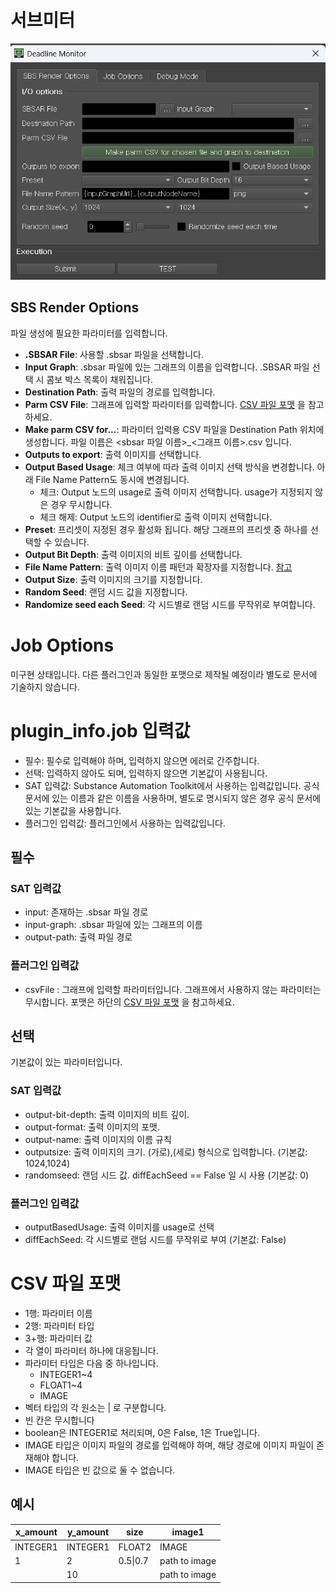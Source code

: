 # 서브미터

![submitter](../../img/submitter.png)

## SBS Render Options

파일 생성에 필요한 파라미터를 입력합니다.

- **.SBSAR File**: 사용할 .sbsar 파일을 선택합니다.
- **Input Graph**: .sbsar 파일에 있는 그래프의 이름을 입력합니다. .SBSAR 파일 선택 시 콤보 박스 목록이 채워집니다.
- **Destination Path**: 출력 파일의 경로를 입력합니다.
- **Parm CSV File**: 그래프에 입력할 파라미터를 입력합니다. [CSV 파일 포맷](#CSV-파일-포맷) 을 참고하세요.
- **Make parm CSV for...**: 파라미터 입력용 CSV 파일을 Destination Path 위치에 생성합니다. 파일 이름은 \<sbsar 파일 이름>_\<그래프 이름>.csv 입니다.
- **Outputs to export**: 출력 이미지를 선택합니다.
- **Output Based Usage**: 체크 여부에 따라 출력 이미지 선택 방식을 변경합니다. 아래 File Name Pattern도 동시에 변경됩니다.
    - 체크: Output 노드의 usage로 출력 이미지 선택합니다. usage가 지정되지 않은 경우 무시합니다.
    - 체크 해제: Output 노드의 identifier로 출력 이미지 선택합니다.
- **Preset**: 프리셋이 지정된 경우 활성화 됩니다. 해당 그래프의 프리셋 중 하나를 선택할 수 있습니다.
- **Output Bit Depth**: 출력 이미지의 비트 깊이를 선택합니다.
- **File Name Pattern**: 출력 이미지 이름 패턴과 확장자를
  지정합니다. [참고](https://helpx.adobe.com/substance-3d-sat/command-line-tools/sbsrender/sbsrender-base-parameters-and-pattern-variables.html)
- **Output Size**: 출력 이미지의 크기를 지정합니다.
- **Random Seed**: 랜덤 시드 값을 지정합니다.
- **Randomize seed each Seed**: 각 시드별로 랜덤 시드를 무작위로 부여합니다.

# Job Options

미구현 상태입니다. 다른 플러그인과 동일한 포맷으로 제작될 예정이라 별도로 문서에 기술하지 않습니다.

# plugin_info.job 입력값

- 필수: 필수로 입력해야 하며, 입력하지 않으면 에러로 간주합니다.
- 선택: 입력하지 않아도 되며, 입력하지 않으면 기본값이 사용됩니다.
- SAT 입력값: Substance Automation Toolkit에서 사용하는 입력값입니다. 공식 문서에 있는 이름과 같은 이름을 사용하며, 별도로 명시되지 않은 경우 공식 문서에 있는 기본값을 사용합니다.
- 플러그인 입력값: 플러그인에서 사용하는 입력값입니다.

## 필수

### SAT 입력값

- input: 존재하는 .sbsar 파일 경로
- input-graph: .sbsar 파일에 있는 그래프의 이름
- output-path: 출력 파일 경로

### 플러그인 입력값

- csvFile : 그래프에 입력할 파라미터입니다. 그래프에서 사용하지 않는 파라미터는 무시합니다. 포맷은 하단의 [CSV 파일 포맷](#CSV-파일-포맷) 을 참고하세요.

## 선택

기본값이 있는 파라미터입니다.

### SAT 입력값

- output-bit-depth: 출력 이미지의 비트 깊이.
- output-format: 출력 이미지의 포맷.
- output-name: 출력 이미지의 이름 규칙
- outputsize: 출력 이미지의 크기. (가로),(세로) 형식으로 입력합니다. (기본값: 1024,1024)
- randomseed: 랜덤 시드 값. diffEachSeed == False 일 시 사용 (기본값: 0)

### 플러그인 입력값

- outputBasedUsage: 출력 이미지를 usage로 선택
- diffEachSeed: 각 시드별로 랜덤 시드를 무작위로 부여 (기본값: False)

# CSV 파일 포맷

- 1행: 파라미터 이름
- 2행: 파라미터 타입
- 3+행: 파라미터 값
- 각 열이 파라미터 하나에 대응됩니다.
- 파라미터 타입은 다음 중 하나입니다.
    - INTEGER1~4
    - FLOAT1~4
    - IMAGE
- 벡터 타입의 각 원소는 | 로 구분합니다.
- 빈 칸은 무시합니다
- boolean은 INTEGER1로 처리되며, 0은 False, 1은 True입니다.
- IMAGE 타입은 이미지 파일의 경로를 입력해야 하며, 해당 경로에 이미지 파일이 존재해야 합니다.
- IMAGE 타입은 빈 값으로 둘 수 없습니다.

## 예시

| x_amount | y_amount | size     | image1        |
|----------|----------|----------|---------------|
| INTEGER1 | INTEGER1 | FLOAT2   | IMAGE         |
| 1        | 2        | 0.5\|0.7 | path to image |
|          | 10       |          | path to image |